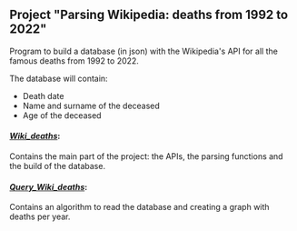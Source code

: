 ## Project "Parsing Wikipedia: deaths from 1992 to 2022"
Program to build a database (in json) with the Wikipedia's API for all the famous deaths from 1992 to 2022.

The database will contain:
- Death date
- Name and surname of the deceased
- Age of the deceased

#### [*Wiki_deaths*](Wiki_deaths.py):
Contains the main part of the project: the APIs, the parsing functions and the build of the database.

#### [*Query_Wiki_deaths*](Query_Wiki_deaths.py):
Contains an algorithm to read the database and creating a graph with deaths per year.
